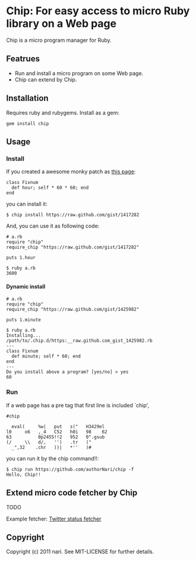 # Chip: For easy access to micro Ruby library on a Web page

Chip is a micro program manager for Ruby.

## Featrues

  * Run and install a micro program on some Web page.
  * Chip can extend by Chip.

## Installation

Requires ruby and rubygems. Install as a gem:

    gem install chip

## Usage

### Install
If you created a awesome monky patch as [this page](https://raw.github.com/gist/1417282):

    class Fixnum
      def hour; self * 60 * 60; end
    end

you can install it:

    $ chip install https://raw.github.com/gist/1417282

And, you can use it as following code:

    # a.rb
    require "chip"
    require_chip "https://raw.github.com/gist/1417282"
    
    puts 1.hour

    $ ruby a.rb
    3600

#### Dynamic install

    # a.rb
    require "chip"
    require_chip "https://raw.github.com/gist/1425982"
    
    puts 1.minute

    $ ruby a.rb
    Installing...
    /path/to/.chip.d/https:__raw.github.com_gist_1425982.rb
    ---
    class Fixnum
      def minute; self * 60; end
    end
    ---
    Do you install above a program? [yes/no] > yes
    60

### Run

If a web page has a pre tag that first line is included `chip',

    #chip
    
      eval(     %w|   put   s("   H3429el
    l0     o6   ,_4   C52   h0i   98    62
    63          0p2455!!2   952   0".gsub
    (/     \\   d/,   '')   .tr   ("
      _",32    .chr   ))|   *''   )#

you can run it by the chip command!!:

    $ chip run https://github.com/authorNari/chip -f
    Hello, Chip!!

## Extend micro code fetcher by Chip

TODO

Example fetcher: [Twitter status fetcher](/wiki/Twitter-status-fetcher)

## Copyright

Copyright (c) 2011 nari. See MIT-LICENSE for further details.
